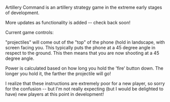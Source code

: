 Artillery Command is an artillery strategy game in the extreme early stages of development.

More updates as functionality is added -- check back soon!

Current game controls:

"projectiles" will come out of the "top" of the phone (hold in landscape, with screen facing you.  This typically puts the phone at a 45 degree angle in respect to the ground.  This then means that you are now shooting at a 45 degree angle. 

Power is calculated based on how long you hold the 'fire' button down.  The longer you hold it, the farther the projectile will go!


I realize that these instructions are extremely poor for a new player, so sorry for the confusion -- but I'm not really expecting (but I would be delighted to have) new players at this point in development!

